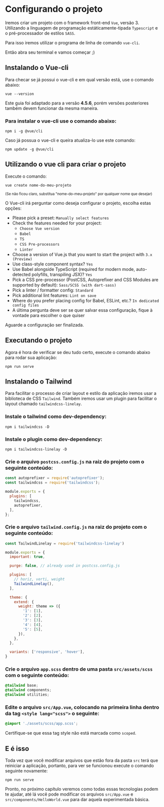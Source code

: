 # Configurando o projeto
Iremos criar um projeto com o framework front-end `Vue`, versão 3. Utilizando a linguagem de programação estáticamente-tipada `Typescript` e o pré-processador de estilos `SASS`.

Para isso iremos utilizar o programa de linha de comando `vue-cli`.

Então abra seu terminal e vamos começar ;)

## Instalando o Vue-cli
Para checar se já possui o vue-cli e em qual versão está, use o comando abaixo:
```
vue --version
```

Este guia foi adaptado para a versão **4.5.6**, porém versões posteriores também devem funcionar da mesma maneira.

### Para instalar o vue-cli use o comando abaixo:
```
npm i -g @vue/cli
```

Caso já possua o vue-cli e queira atualiza-lo use este comando:
```
npm update -g @vue/cli
```

## Utilizando o vue cli para criar o projeto
Execute o comando:
```
vue create nome-do-meu-projeto
```
<small>(Se não ficou claro, substitua "nome-do-meu-projeto" por qualquer nome que desejar)</small>

O Vue-cli irá perguntar como deseja configurar o projeto, escolha estas opções:

- Please pick a preset: `Manually select features`
- Check the features needed for your project: 
  - `Choose Vue version`
  - `Babel`
  - `TS`
  - `CSS Pre-processors`
  - `Linter`
- Choose a version of Vue.js that you want to start the project with `3.x (Preview)`
- Use class-style component syntax? `Yes`
- Use Babel alongside TypeScript (required for modern mode, auto-detected polyfills, transpiling JSX)? `Yes`
- Pick a CSS pre-processor (PostCSS, Autoprefixer and CSS Modules are supported by default): `Sass/SCSS (with dart-sass)`
- Pick a linter / formatter config: `Standard`
- Pick additional lint features: `Lint on save`
- Where do you prefer placing config for Babel, ESLint, etc.? `In dedicated config files`
- A última pergunta deve ser se quer salvar essa configuração, fique à vontade para escolher o que quiser

Aguarde a configuração ser finalizada.

## Executando o projeto
Agora é hora de verificar se deu tudo certo, execute o comando abaixo para rodar sua aplicação:
```
npm run serve
```

## Instalando o Tailwind
Para facilitar o processo de criar layout e estilo da aplicação iremos usar a biblioteca de CSS `Tailwind`. Também iremos usar um plugin para facilitar o layout chamado `tailwindcss-linelay`.

### Instale o tailwind como dev-dependency:
```
npm i tailwindcss -D
```

### Instale o plugin como dev-dependency:
```
npm i tailwindcss-linelay -D
```

### Crie o arquivo `postcss.config.js` na raiz do projeto com o seguinte conteúdo:
```js
const autoprefixer = require('autoprefixer');
const tailwindcss = require('tailwindcss');

module.exports = {
  plugins: [
    tailwindcss,
    autoprefixer,
  ],
};
```

### Crie o arquivo `tailwind.config.js` na raiz do projeto com o seguinte conteúdo:
```js
const TailwindLinelay = require('tailwindcss-linelay')

module.exports = {
  important: true,

  purge: false, // already used in postcss.config.js

  plugins: [
    // horiz, verti, weight
    TailwindLinelay(),
  ],

  theme: {
    extend: {
      weight: theme => ({
        '1': [1],
        '2': [2],
        '3': [3],
        '4': [4],
        '5': [5],
      }),
    },
  },

  variants: ['responsive', 'hover'],
}
```

### Crie o arquivo `app.scss` dentro de uma pasta `src/assets/scss` com o seguinte conteúdo:
```css
@tailwind base;
@tailwind components;
@tailwind utilities;
```

### Edite o arquivo `src/App.vue`, colocando na primeira linha dentro da tag `<style lang="scss">` o seguinte:
```scss
@import './assets/scss/app.scss';
```

Certifique-se que essa tag style não está marcada como `scoped`.

## E é isso

Toda vez que você modificar arquivos que estão fora da pasta `src` terá que reiniciar a aplicação, portanto, para ver se funcionou execute o comando seguinte novamente:
```
npm run serve
```

Pronto, no próximo capítulo veremos como todas essas tecnologias podem te ajudar, até lá você pode modificar os arquivos `src/App.vue` e `src/components/HelloWorld.vue` para dar aquela experimentada básica.
